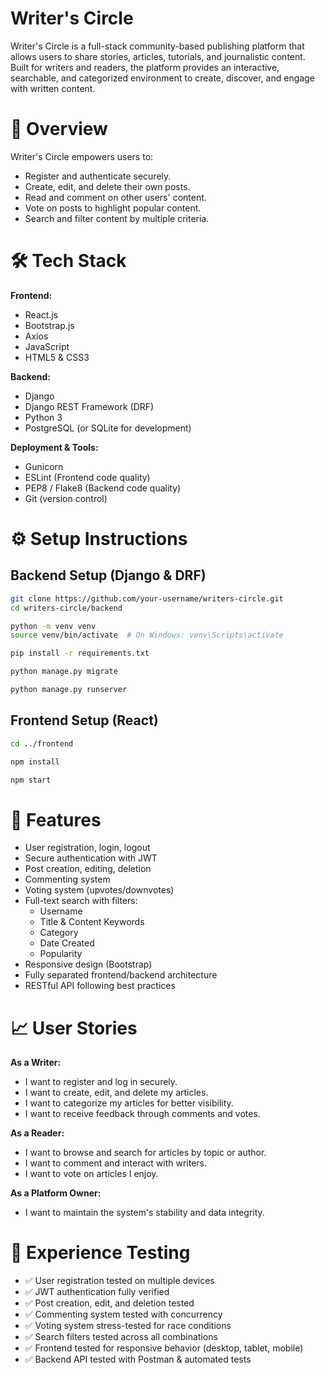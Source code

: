 # Writer's Circle

 Writer's Circle is a full-stack community-based publishing platform that allows users to share stories, articles, tutorials, 
 and journalistic content. Built for writers and readers, the platform provides an interactive, 
 searchable, and categorized environment to create, discover, and engage with written content.

# 🚀 Overview

Writer's Circle empowers users to:

- Register and authenticate securely.
- Create, edit, and delete their own posts.
- Read and comment on other users' content.
- Vote on posts to highlight popular content.
- Search and filter content by multiple criteria.

# 🛠️ Tech Stack

**Frontend:**

- React.js  
- Bootstrap.js  
- Axios  
- JavaScript  
- HTML5 & CSS3

**Backend:**

- Django  
- Django REST Framework (DRF)  
- Python 3  
- PostgreSQL (or SQLite for development)

**Deployment & Tools:**

- Gunicorn  
- ESLint (Frontend code quality)  
- PEP8 / Flake8 (Backend code quality)  
- Git (version control)

# ⚙️ Setup Instructions

## Backend Setup (Django & DRF)

```bash
git clone https://github.com/your-username/writers-circle.git
cd writers-circle/backend

python -m venv venv
source venv/bin/activate  # On Windows: venv\Scripts\activate

pip install -r requirements.txt

python manage.py migrate

python manage.py runserver
```
## Frontend Setup (React)

```bash
cd ../frontend

npm install

npm start
```

# 🌟 Features

- User registration, login, logout
- Secure authentication with JWT
- Post creation, editing, deletion
- Commenting system
- Voting system (upvotes/downvotes)
- Full-text search with filters:
  - Username
  - Title & Content Keywords
  - Category
  - Date Created
  - Popularity
- Responsive design (Bootstrap)
- Fully separated frontend/backend architecture
- RESTful API following best practices

# 📈 User Stories

**As a Writer:**  
- I want to register and log in securely.  
- I want to create, edit, and delete my articles.  
- I want to categorize my articles for better visibility.  
- I want to receive feedback through comments and votes.

**As a Reader:**  
- I want to browse and search for articles by topic or author.  
- I want to comment and interact with writers.  
- I want to vote on articles I enjoy.

**As a Platform Owner:**  
- I want to maintain the system's stability and data integrity.

# 🧪 Experience Testing

- ✅ User registration tested on multiple devices
- ✅ JWT authentication fully verified
- ✅ Post creation, edit, and deletion tested
- ✅ Commenting system tested with concurrency
- ✅ Voting system stress-tested for race conditions
- ✅ Search filters tested across all combinations
- ✅ Frontend tested for responsive behavior (desktop, tablet, mobile)
- ✅ Backend API tested with Postman & automated tests
